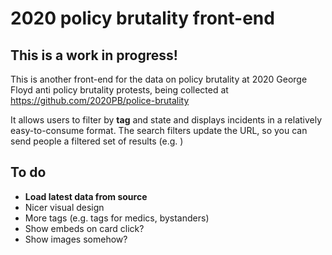 # 2020 policy brutality front-end

## This is a work in progress!

This is another front-end for the data on policy brutality at 2020 George Floyd anti policy brutality protests, being collected at https://github.com/2020PB/police-brutality

It allows users to filter by **tag** and state and displays incidents in a relatively easy-to-consume format. The search filters update the URL, so you can send people a filtered set of results (e.g. )

## To do

- **Load latest data from source** 
- Nicer visual design
- More tags (e.g. tags for medics, bystanders)
- Show embeds on card click?
- Show images somehow?